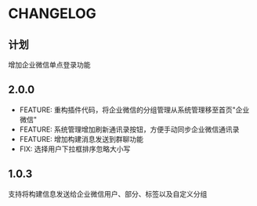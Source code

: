 CHANGELOG
========

计划
----
增加企业微信单点登录功能

2.0.0
-----
* FEATURE: 重构插件代码，将企业微信的分组管理从系统管理移至首页"企业微信"
* FEATURE: 系统管理增加刷新通讯录按钮，方便手动同步企业微信通讯录
* FEATURE: 增加构建消息发送到群聊功能
* FIX: 选择用户下拉框排序忽略大小写

1.0.3
----
支持将构建信息发送给企业微信用户、部分、标签以及自定义分组